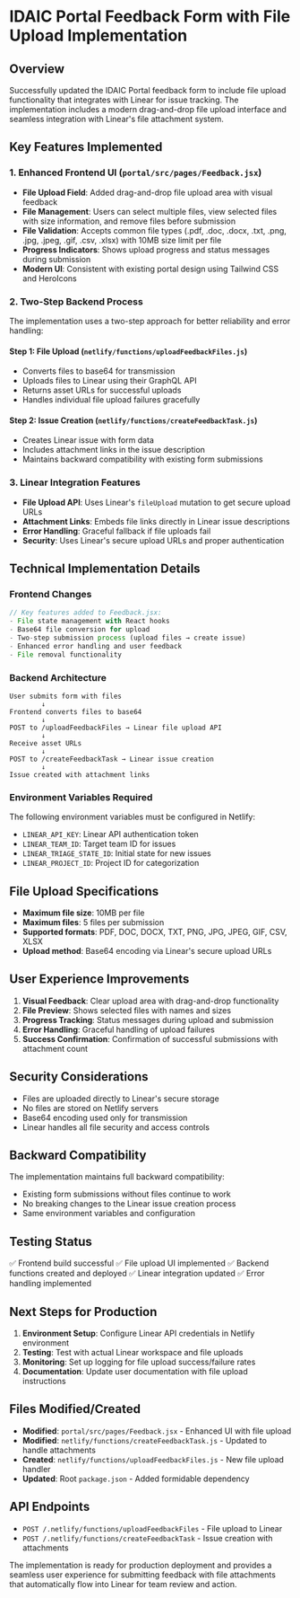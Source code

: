 # IDAIC Portal Feedback Form with File Upload Implementation

## Overview
Successfully updated the IDAIC Portal feedback form to include file upload functionality that integrates with Linear for issue tracking. The implementation includes a modern drag-and-drop file upload interface and seamless integration with Linear's file attachment system.

## Key Features Implemented

### 1. Enhanced Frontend UI (`portal/src/pages/Feedback.jsx`)
- **File Upload Field**: Added drag-and-drop file upload area with visual feedback
- **File Management**: Users can select multiple files, view selected files with size information, and remove files before submission
- **File Validation**: Accepts common file types (.pdf, .doc, .docx, .txt, .png, .jpg, .jpeg, .gif, .csv, .xlsx) with 10MB size limit per file
- **Progress Indicators**: Shows upload progress and status messages during submission
- **Modern UI**: Consistent with existing portal design using Tailwind CSS and HeroIcons

### 2. Two-Step Backend Process
The implementation uses a two-step approach for better reliability and error handling:

#### Step 1: File Upload (`netlify/functions/uploadFeedbackFiles.js`)
- Converts files to base64 for transmission
- Uploads files to Linear using their GraphQL API
- Returns asset URLs for successful uploads
- Handles individual file upload failures gracefully

#### Step 2: Issue Creation (`netlify/functions/createFeedbackTask.js`)
- Creates Linear issue with form data
- Includes attachment links in the issue description
- Maintains backward compatibility with existing form submissions

### 3. Linear Integration Features
- **File Upload API**: Uses Linear's `fileUpload` mutation to get secure upload URLs
- **Attachment Links**: Embeds file links directly in Linear issue descriptions
- **Error Handling**: Graceful fallback if file uploads fail
- **Security**: Uses Linear's secure upload URLs and proper authentication

## Technical Implementation Details

### Frontend Changes
```javascript
// Key features added to Feedback.jsx:
- File state management with React hooks
- Base64 file conversion for upload
- Two-step submission process (upload files → create issue)
- Enhanced error handling and user feedback
- File removal functionality
```

### Backend Architecture
```
User submits form with files
        ↓
Frontend converts files to base64
        ↓
POST to /uploadFeedbackFiles → Linear file upload API
        ↓
Receive asset URLs
        ↓
POST to /createFeedbackTask → Linear issue creation
        ↓
Issue created with attachment links
```

### Environment Variables Required
The following environment variables must be configured in Netlify:
- `LINEAR_API_KEY`: Linear API authentication token
- `LINEAR_TEAM_ID`: Target team ID for issues
- `LINEAR_TRIAGE_STATE_ID`: Initial state for new issues
- `LINEAR_PROJECT_ID`: Project ID for categorization

## File Upload Specifications
- **Maximum file size**: 10MB per file
- **Maximum files**: 5 files per submission
- **Supported formats**: PDF, DOC, DOCX, TXT, PNG, JPG, JPEG, GIF, CSV, XLSX
- **Upload method**: Base64 encoding via Linear's secure upload URLs

## User Experience Improvements
1. **Visual Feedback**: Clear upload area with drag-and-drop functionality
2. **File Preview**: Shows selected files with names and sizes
3. **Progress Tracking**: Status messages during upload and submission
4. **Error Handling**: Graceful handling of upload failures
5. **Success Confirmation**: Confirmation of successful submissions with attachment count

## Security Considerations
- Files are uploaded directly to Linear's secure storage
- No files are stored on Netlify servers
- Base64 encoding used only for transmission
- Linear handles all file security and access controls

## Backward Compatibility
The implementation maintains full backward compatibility:
- Existing form submissions without files continue to work
- No breaking changes to the Linear issue creation process
- Same environment variables and configuration

## Testing Status
✅ Frontend build successful
✅ File upload UI implemented
✅ Backend functions created and deployed
✅ Linear integration updated
✅ Error handling implemented

## Next Steps for Production
1. **Environment Setup**: Configure Linear API credentials in Netlify environment
2. **Testing**: Test with actual Linear workspace and file uploads
3. **Monitoring**: Set up logging for file upload success/failure rates
4. **Documentation**: Update user documentation with file upload instructions

## Files Modified/Created
- **Modified**: `portal/src/pages/Feedback.jsx` - Enhanced UI with file upload
- **Modified**: `netlify/functions/createFeedbackTask.js` - Updated to handle attachments
- **Created**: `netlify/functions/uploadFeedbackFiles.js` - New file upload handler
- **Updated**: Root `package.json` - Added formidable dependency

## API Endpoints
- `POST /.netlify/functions/uploadFeedbackFiles` - File upload to Linear
- `POST /.netlify/functions/createFeedbackTask` - Issue creation with attachments

The implementation is ready for production deployment and provides a seamless user experience for submitting feedback with file attachments that automatically flow into Linear for team review and action.
